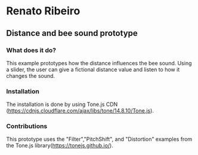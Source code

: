 # Renato Ribeiro

## Distance and bee sound prototype

### What does it do?
This example prototypes how the distance influences the bee sound. Using a slider, the user can give a fictional distance value and listen to how it changes the sound. 

### Installation
The installation is done by using Tone.js CDN (https://cdnjs.cloudflare.com/ajax/libs/tone/14.8.10/Tone.js).

### Contributions
This prototype uses the "Filter","PitchShift", and "Distortion" examples from the Tone.js library(https://tonejs.github.io/).


